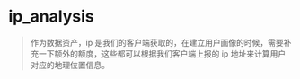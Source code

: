 # ip_analysis

> 作为数据资产，ip 是我们的客户端获取的，在建立用户画像的时候，需要补充一下额外的额度，这些都可以根据我们客户端上报的 ip 地址来计算用户对应的地理位置信息。



